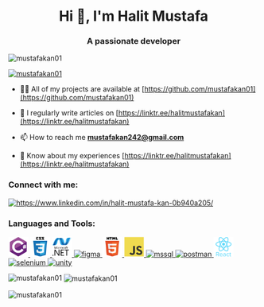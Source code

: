 <h1 align="center">Hi 👋, I'm Halit Mustafa</h1>
<h3 align="center">A passionate developer</h3>

<p align="left"> <img src="https://komarev.com/ghpvc/?username=mustafakan01&label=Profile%20views&color=0e75b6&style=flat" alt="mustafakan01" /> </p>

<p align="left"> <a href="https://github.com/ryo-ma/github-profile-trophy"><img src="https://github-profile-trophy.vercel.app/?username=mustafakan01" alt="mustafakan01" /></a> </p>

- 👨‍💻 All of my projects are available at [https://github.com/mustafakan01](https://github.com/mustafakan01)

- 📝 I regularly write articles on [https://linktr.ee/halitmustafakan](https://linktr.ee/halitmustafakan)

- 📫 How to reach me **mustafakan242@gmail.com**

- 📄 Know about my experiences [https://linktr.ee/halitmustafakan](https://linktr.ee/halitmustafakan)

<h3 align="left">Connect with me:</h3>
<p align="left">
<a href="https://linkedin.com/in/https://www.linkedin.com/in/halit-mustafa-kan-0b940a205/" target="blank"><img align="center" src="https://raw.githubusercontent.com/rahuldkjain/github-profile-readme-generator/master/src/images/icons/Social/linked-in-alt.svg" alt="https://www.linkedin.com/in/halit-mustafa-kan-0b940a205/" height="30" width="40" /></a>
</p>

<h3 align="left">Languages and Tools:</h3>
<p align="left"> <a href="https://www.w3schools.com/cs/" target="_blank" rel="noreferrer"> <img src="https://raw.githubusercontent.com/devicons/devicon/master/icons/csharp/csharp-original.svg" alt="csharp" width="40" height="40"/> </a> <a href="https://www.w3schools.com/css/" target="_blank" rel="noreferrer"> <img src="https://raw.githubusercontent.com/devicons/devicon/master/icons/css3/css3-original-wordmark.svg" alt="css3" width="40" height="40"/> </a> <a href="https://dotnet.microsoft.com/" target="_blank" rel="noreferrer"> <img src="https://raw.githubusercontent.com/devicons/devicon/master/icons/dot-net/dot-net-original-wordmark.svg" alt="dotnet" width="40" height="40"/> </a> <a href="https://www.figma.com/" target="_blank" rel="noreferrer"> <img src="https://www.vectorlogo.zone/logos/figma/figma-icon.svg" alt="figma" width="40" height="40"/> </a> <a href="https://www.w3.org/html/" target="_blank" rel="noreferrer"> <img src="https://raw.githubusercontent.com/devicons/devicon/master/icons/html5/html5-original-wordmark.svg" alt="html5" width="40" height="40"/> </a> <a href="https://developer.mozilla.org/en-US/docs/Web/JavaScript" target="_blank" rel="noreferrer"> <img src="https://raw.githubusercontent.com/devicons/devicon/master/icons/javascript/javascript-original.svg" alt="javascript" width="40" height="40"/> </a> <a href="https://www.microsoft.com/en-us/sql-server" target="_blank" rel="noreferrer"> <img src="https://www.svgrepo.com/show/303229/microsoft-sql-server-logo.svg" alt="mssql" width="40" height="40"/> </a> <a href="https://postman.com" target="_blank" rel="noreferrer"> <img src="https://www.vectorlogo.zone/logos/getpostman/getpostman-icon.svg" alt="postman" width="40" height="40"/> </a> <a href="https://reactjs.org/" target="_blank" rel="noreferrer"> <img src="https://raw.githubusercontent.com/devicons/devicon/master/icons/react/react-original-wordmark.svg" alt="react" width="40" height="40"/> </a> <a href="https://www.selenium.dev" target="_blank" rel="noreferrer"> <img src="https://raw.githubusercontent.com/detain/svg-logos/780f25886640cef088af994181646db2f6b1a3f8/svg/selenium-logo.svg" alt="selenium" width="40" height="40"/> </a> <a href="https://unity.com/" target="_blank" rel="noreferrer"> <img src="https://www.vectorlogo.zone/logos/unity3d/unity3d-icon.svg" alt="unity" width="40" height="40"/> </a> </p>

<p><img align="left" src="https://github-readme-stats.vercel.app/api/top-langs?username=mustafakan01&show_icons=true&locale=en&layout=compact" alt="mustafakan01" /></p>

<p>&nbsp;<img align="center" src="https://github-readme-stats.vercel.app/api?username=mustafakan01&show_icons=true&locale=en" alt="mustafakan01" /></p>

<p><img align="center" src="https://github-readme-streak-stats.herokuapp.com/?user=mustafakan01&" alt="mustafakan01" /></p>
